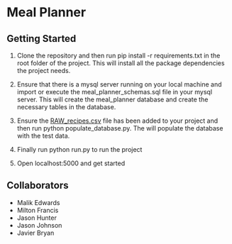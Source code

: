 # Meal Planner

## Getting Started

1. Clone the repository and then run pip install -r requirements.txt in the root folder of the project.
    This will install all the package dependencies the project needs.

2. Ensure that there is a mysql server running on your local machine and import or execute the 
    meal_planner_schemas.sql file in your mysql server. This will create the meal_planner database 
    and create the necessary tables in the database.

3. Ensure the [RAW_recipes.csv](https://drive.google.com/file/d/12_EAIDL8JP0neRbHbWFOd5aBVCyX37_I/view?usp=sharing) file has been added to your project and then run python populate_database.py.
    The will populate the database with the test data.

4. Finally run python run.py to run the project

5. Open localhost:5000 and get started


## Collaborators 

- Malik Edwards
- Milton Francis
- Jason Hunter
- Jason Johnson
- Javier Bryan

